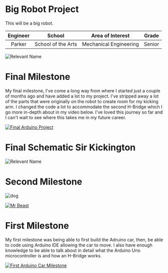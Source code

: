 # Big Robot Project
This will be a big robot.

| **Engineer** | **School** | **Area of Interest** | **Grade** |
|:--:|:--:|:--:|:--:|
| Parker | School of the Arts | Mechanical Engineering | Senior 

![Relevant Name](https://live.staticflickr.com/65535/52852175615_c29c92411d_c.jpg)

# Final Milestone

My final milestone, I've come a long way from where I started just a couple of months ago and have added a lot to my project. I've stripped away a lot of the parts that were originally on the robot to create room for my kicking arm. I changed the code a lot to accommodate the second H-Bridge which I go more in-depth about in my video below. I've loved this journey so far and I can't wait to see where this takes me in my future career.

[![Final Arduino Project](https://res.cloudinary.com/marcomontalbano/image/upload/v1682461069/video_to_markdown/images/youtube--IPL8EP8abRU-c05b58ac6eb4c4700831b2b3070cd403.jpg)](https://www.youtube.com/watch?v=IPL8EP8abRU "Final Arduino Project")

# Final Schematic Sir Kickington 
![Relevant Name](https://live.staticflickr.com/65535/52833486018_300de50504_h.jpg)

# Second Milestone 
![dog](https://hips.hearstapps.com/hmg-prod/images/dog-puppy-on-garden-royalty-free-image-1586966191.jpg?crop=0.752xw:1.00xh;0.175xw,0&resize=1200:*)

[![Mr Beast ](https://res.cloudinary.com/marcomontalbano/image/upload/v1699529772/video_to_markdown/images/youtube--1WEAJ-DFkHE-c05b58ac6eb4c4700831b2b3070cd403.jpg)](https://www.youtube.com/watch?v=1WEAJ-DFkHE "Mr Beast ")

# First Milestone
  

My first milestone was being able to first build the Adruino car, then, be able to code using Arduino IDE allowing the car to move. I also have enough knowledge to be able to talk about in detail what the Arduino Uno microcontroller is and how an H-Bridge works.

[![First Arduino Car Milestone](https://res.cloudinary.com/marcomontalbano/image/upload/v1679433959/video_to_markdown/images/youtube--gYL3vr7hr5U-c05b58ac6eb4c4700831b2b3070cd403.jpg)](https://www.youtube.com/watch?v=gYL3vr7hr5U&t=1s "First Arduino Car Milestone")
